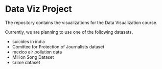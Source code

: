 # Data Viz Project

The repository contains the visualizations for the Data Visualization course.

Currently, we are planning to use one of the following datasets.
- suicides in india
- Comittee for Protection of Journalists dataset
- mexico air pollution data
- Million Song Dataset
- crime dataset
